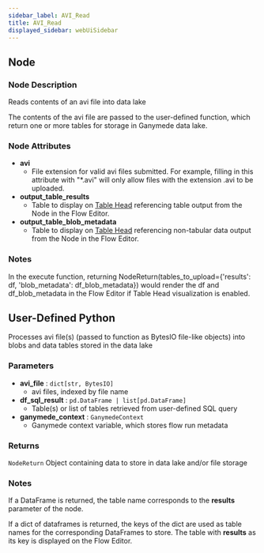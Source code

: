 ```yaml
---
sidebar_label: AVI_Read
title: AVI_Read
displayed_sidebar: webUiSidebar
---
```


## Node

### Node Description

Reads contents of an avi file into data lake

The contents of the avi file are passed to the user-defined function, which
return one or more tables for storage in Ganymede data lake.

### Node Attributes

- **avi**
  - File extension for valid avi files submitted.  For example, filling in this attribute with "*.avi" will only allow files with the extension .avi to be uploaded.
- **output_table_results**
  - Table to display on [Table Head](https://docs.ganymede.bio/app/intro/Concepts#table-head) referencing table output from the Node in the Flow Editor.
- **output_table_blob_metadata**
  - Table to display on [Table Head](https://docs.ganymede.bio/app/intro/Concepts#table-head) referencing non-tabular data output from the Node in the Flow Editor.

### Notes

In the execute function, returning NodeReturn(tables_to_upload=\{'results': df, 'blob_metadata': df_blob_metadata\}) would render the df and df_blob_metadata in the Flow Editor if Table Head visualization is enabled.

## User-Defined Python

Processes avi file(s) (passed to function as BytesIO file-like objects) into blobs and
data tables stored in the data lake

### Parameters

- **avi_file** : `dict[str, BytesIO]`
  - avi files, indexed by file name
- **df_sql_result** : `pd.DataFrame | list[pd.DataFrame]`
  - Table(s) or list of tables retrieved from user-defined SQL query
- **ganymede_context** : `GanymedeContext`
  - Ganymede context variable, which stores flow run metadata

### Returns

`NodeReturn`
  Object containing data to store in data lake and/or file storage

### Notes

If a DataFrame is returned, the table name corresponds to the **results** parameter of the node.

If a dict of dataframes is returned, the keys of the dict are used as table names
for the corresponding DataFrames to store.  The table with **results** as its key
is displayed on the Flow Editor.
